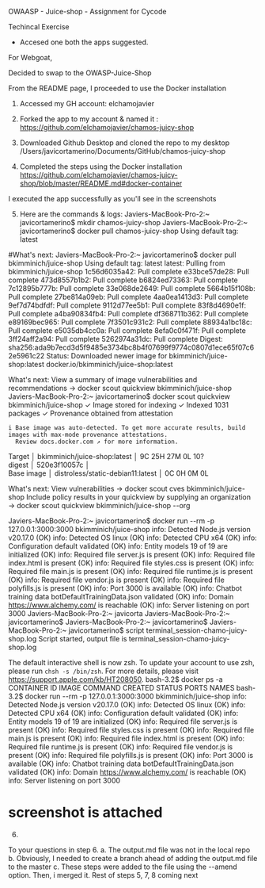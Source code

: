 OWAASP - Juice-shop - Assignment for Cycode

Techincal Exercise

- Accesed one both the apps suggested. 

For Webgoat, 


Decided to swap to the OWASP-Juice-Shop

From the README page, I proceeded to use the Docker installation

1. Accessed my GH account: elchamojavier
2. Forked the app to my account & named it : 
https://github.com/elchamojavier/chamos-juicy-shop

3. Downloaded Github Desktop and cloned the repo to my desktop 
/Users/javicortamerino/Documents/GitHub/chamos-juicy-shop

4. Completed the steps using the Docker installation 
https://github.com/elchamojavier/chamos-juicy-shop/blob/master/README.md#docker-container

I executed the app successfully as you'll see in the screenshots

5. Here are the commands & logs: 
Javiers-MacBook-Pro-2:~ javicortamerino$ mkdir chamos-juicy-shop
Javiers-MacBook-Pro-2:~ javicortamerino$ docker pull chamos-juicy-shop
Using default tag: latest

#What's next:
Javiers-MacBook-Pro-2:~ javicortamerino$ docker pull bkimminich/juice-shop
Using default tag: latest
latest: Pulling from bkimminich/juice-shop
1c56d6035a42: Pull complete 
e33bce57de28: Pull complete 
473d8557b1b2: Pull complete 
b6824ed73363: Pull complete 
7c12895b777b: Pull complete 
33e068de2649: Pull complete 
5664b15f108b: Pull complete 
27be814a09eb: Pull complete 
4aa0ea1413d3: Pull complete 
9ef7d74bdfdf: Pull complete 
9112d77ee5b1: Pull complete 
83f8d4690e1f: Pull complete 
a4ba90834fb4: Pull complete 
df368711b362: Pull complete 
e89169bec965: Pull complete 
7f3501c931c2: Pull complete 
88934a1bc18c: Pull complete 
e5035db4cc0a: Pull complete 
8efa0c0f471f: Pull complete 
3ff24aff2a94: Pull complete 
5262974a31dc: Pull complete 
Digest: sha256:ada9b7ecd3d5f9485e3734bc8b4f07699f9774c0807d1ece65f07c62e5961c22
Status: Downloaded newer image for bkimminich/juice-shop:latest
docker.io/bkimminich/juice-shop:latest

What's next:
    View a summary of image vulnerabilities and recommendations → docker scout quickview bkimminich/juice-shop
Javiers-MacBook-Pro-2:~ javicortamerino$ docker scout quickview bkimminich/juice-shop
    ✓ Image stored for indexing
    ✓ Indexed 1031 packages
    ✓ Provenance obtained from attestation

    i Base image was auto-detected. To get more accurate results, build images with max-mode provenance attestations.
      Review docs.docker.com ↗ for more information.
      
  Target     │  bkimminich/juice-shop:latest       │    9C    25H    27M     0L    10?   
    digest   │  520e3f10057c                       │                                     
  Base image │  distroless/static-debian11:latest  │    0C     0H     0M     0L          

What's next:
    View vulnerabilities → docker scout cves bkimminich/juice-shop
    Include policy results in your quickview by supplying an organization → docker scout quickview bkimminich/juice-shop --org <organization>

Javiers-MacBook-Pro-2:~ javicortamerino$ docker run --rm -p 127.0.0.1:3000:3000 bkimminich/juice-shop
info: Detected Node.js version v20.17.0 (OK)
info: Detected OS linux (OK)
info: Detected CPU x64 (OK)
info: Configuration default validated (OK)
info: Entity models 19 of 19 are initialized (OK)
info: Required file server.js is present (OK)
info: Required file index.html is present (OK)
info: Required file styles.css is present (OK)
info: Required file main.js is present (OK)
info: Required file runtime.js is present (OK)
info: Required file vendor.js is present (OK)
info: Required file polyfills.js is present (OK)
info: Port 3000 is available (OK)
info: Chatbot training data botDefaultTrainingData.json validated (OK)
info: Domain https://www.alchemy.com/ is reachable (OK)
info: Server listening on port 3000
        Javiers-MacBook-Pro-2:~ javicorta
Javiers-MacBook-Pro-2:~ javicortamerino$ 
Javiers-MacBook-Pro-2:~ javicortamerino$ 
Javiers-MacBook-Pro-2:~ javicortamerino$ script terminal_session-chamo-juicy-shop.log
Script started, output file is terminal_session-chamo-juicy-shop.log

The default interactive shell is now zsh.
To update your account to use zsh, please run `chsh -s /bin/zsh`.
For more details, please visit https://support.apple.com/kb/HT208050.
bash-3.2$ docker ps -a
CONTAINER ID   IMAGE     COMMAND   CREATED   STATUS    PORTS     NAMES
bash-3.2$ docker run --rm -p 127.0.0.1:3000:3000 bkimminich/juice-shop
info: Detected Node.js version v20.17.0 (OK)
info: Detected OS linux (OK)
info: Detected CPU x64 (OK)
info: Configuration default validated (OK)
info: Entity models 19 of 19 are initialized (OK)
info: Required file server.js is present (OK)
info: Required file styles.css is present (OK)
info: Required file main.js is present (OK)
info: Required file index.html is present (OK)
info: Required file runtime.js is present (OK)
info: Required file vendor.js is present (OK)
info: Required file polyfills.js is present (OK)
info: Port 3000 is available (OK)
info: Chatbot training data botDefaultTrainingData.json validated (OK)
info: Domain https://www.alchemy.com/ is reachable (OK)
info: Server listening on port 3000

# screenshot is attached

6. 
To your questions in step 6. 
a. The output.md file was not in the local repo
b. Obviously, I needed to create a branch ahead of adding the output.md file to the master 
c. These steps were added to the file using the --amend option. Then, i merged it.
Rest of steps 5, 7, 8 coming next
